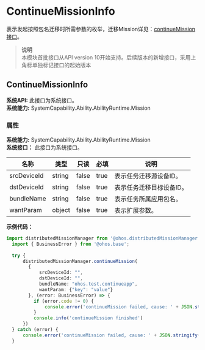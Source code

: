 # ContinueMissionInfo    
表示发起按照包名迁移时所需参数的枚举，迁移Mission详见：[continueMission接口](js-apis-distributedMissionManager.md#distributedmissionmanagercontinuemission10)。  
> **说明**   
>本模块首批接口从API version 10开始支持。后续版本的新增接口，采用上角标单独标记接口的起始版本  
    
## ContinueMissionInfo  
 **系统API:**  此接口为系统接口。  
 **系统能力:**  SystemCapability.Ability.AbilityRuntime.Mission    
### 属性    
 **系统能力:**  SystemCapability.Ability.AbilityRuntime.Mission    
 **系统接口：** 此接口为系统接口。    
    
| 名称 | 类型 | 只读 | 必填 | 说明 |  
| --------| --------| --------| --------| --------|  
| srcDeviceId | string | false | true | 表示任务迁移源设备ID。 |  
| dstDeviceId | string | false | true | 表示任务迁移目标设备ID。 |  
| bundleName | string | false | true | 表示任务所属应用包名。  |  
| wantParam | object | false | true | 表示扩展参数。 |  
    
 **示例代码：**   
```ts    
import distributedMissionManager from '@ohos.distributedMissionManager';  
  import { BusinessError } from '@ohos.base';  
  
  try {  
      distributedMissionManager.continueMission(  
        {  
            srcDeviceId: "",  
            dstDeviceId: "",  
            bundleName: "ohos.test.continueapp",  
            wantParam: {"key": "value"}  
        }, (error: BusinessError) => {  
          if (error.code != 0) {  
              console.error('continueMission failed, cause: ' + JSON.stringify(error))  
          }  
          console.info('continueMission finished')  
      })  
  } catch (error) {  
      console.error('continueMission failed, cause: ' + JSON.stringify(error))  
  }  
    
```    
  

